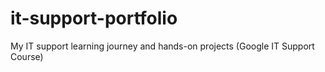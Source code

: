 # it-support-portfolio
My IT support learning journey and hands-on projects (Google IT Support Course)
